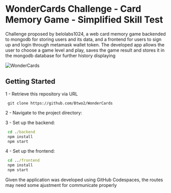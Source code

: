 # WonderCards Challenge - Card Memory Game - Simplified Skill Test

Challenge proposed by belolabs1024, a web card memory game backended to mongodb for storing users and its data, and a frontend for users to sign up and login through metamask wallet token. The developed app allows the user to choose a game level and play, saves the game result and stores it in the mongodb database for further history displaying

![WonderCards](https://github.com/user-attachments/assets/a815e3de-74ea-4031-aec3-079e88b0d0f6)

## Getting Started

1 - Retrieve this repository via URL

 ```git
  git clone https://github.com/Btwo2/WonderCards
 ```

2 - Navigate to the project directory:

3 - Set up the backend:

 ```cmd
  cd ./backend
  npm install
  npm start
 ```

4 - Set up the frontend:

 ```cmd
  cd ../frontend
  npm install
  npm start
 ```

Given the application was developed using GitHub Codespaces, the routes may need some ajustment for communicate properly  
 

